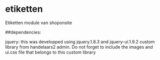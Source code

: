 etiketten
=========

Etiketten module van shoponsite

##dependencies:

jquery:
this was developped using jquery.1.8.3
and jquery-ui.1.9.2 custom library from handelaars2 admin. Do not forget to include the images and ui.css file that belongs to this custom library
